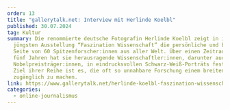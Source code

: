 ```yaml
---
order: 13
title: "gallerytalk.net: Interview mit Herlinde Koelbl"
published: 30.07.2024
tag: Kultur
summary: Die renommierte deutsche Fotografin Herlinde Koelbl zeigt in ihrer
  jüngsten Ausstellung “Faszination Wissenschaft” die persönliche und berufliche
  Seite von 60 Spitzenforscher:innen aus aller Welt. Über einen Zeitraum von
  fünf Jahren hat sie herausragende Wissenschaftler:innen, darunter auch
  Nobelpreisträger:innen, in eindrucksvollen Schwarz-Weiß-Porträts festgehalten.
  Ziel ihrer Reihe ist es, die oft so unnahbare Forschung einem breiten Publikum
  zugänglich zu machen.
link: https://www.gallerytalk.net/herlinde-koelbl-faszination-wissenschaft/
categories:
  - online-journalismus
---
```


